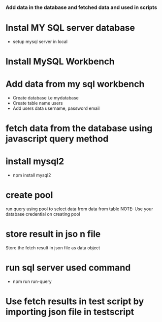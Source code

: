 ### Add data in the database and fetched data and used in scripts


# Instal MY SQL server database
- setup mysql server in local
# Install MySQL Workbench

# Add data from my sql workbench
- Create database i.e mydatabase
- Create table name users
- Add users data username, password email

# fetch data from the database using javascript query method

# install mysql2
- npm install mysql2

# create pool 
run query using pool to select data from data from table
NOTE: Use your database credential on creating pool

# store result in jso n file
Store the fetch result in json file as data object


# run sql server used command
- npm run run-query

# Use fetch results in test script by importing json file in testscript


